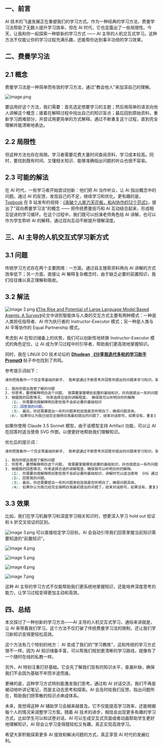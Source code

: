 ## 一、前言

AI 技术的飞速发展正在重塑我们的学习方式。作为一种经典的学习方法，费曼学习法帮助了无数人提升学习效率，但在 AI 时代，它也显露出了一些局限性。今天，让我和你一起探索一种崭新的学习方式 —— AI 主导的人机交互式学习。这种方法不仅能让你的学习过程充满乐趣，还能帮你达到事半功倍的学习效果。

## 二、费曼学习法

## 2.1 概念

费曼学习法是一种简单而有效的学习方法，通过"教会他人"来加深自己的理解。

![image.png](https://p9-juejin.byteimg.com/tos-cn-i-k3u1fbpfcp/149e7473a9514c058df8bd944dd6b935~tplv-k3u1fbpfcp-jj-mark:1600:0:0:0:q75.jpg#?w=1224&h=814&s=72058&e=png&b=ffffff)

要运用好这个方法，我们需要：首先选定想要学习的主题；然后用简单的语言向他人讲解这个概念；接着在解释过程中找出自己的知识盲点；最后回到原始资料，重新学习困难部分，并尝试用更简单的方式解释。通过不断重复这个过程，直到完全理解并能清晰地表达。

## 2.2 局限性

但这种方法也存在局限。学习者需要花费大量时间查阅资料，学习成本较高。同时，要找到既有时间、又懂相关知识、能够准确指出问题的听众也很不容易。

## 2.3 可能的解法

在 AI 时代，一些学习者开始尝试创新：他们把 AI 当作听众，让 AI 指出概念中的问题。通过 AI 的反馈，发现自己的不足，继续学习和优化。更有趣的是， [Topbook](https://space.bilibili.com/29959830 "https://space.bilibili.com/29959830") 在 B 站发布的视频：[《突破个人能力天花板，和AI协作的12个范式》](https://www.bilibili.com/video/BV1pgmbY1EXX/?t=1.613982&bvid=BV1pgmbY1EXX&vd_source=b0f5c0fa3eb48355f1240bd7a6496b56 "https://www.bilibili.com/video/BV1pgmbY1EXX/?t=1.613982&bvid=BV1pgmbY1EXX&vd_source=b0f5c0fa3eb48355f1240bd7a6496b56")，提出了"双向费曼学习法"的概念 —— 把传统费曼技巧和 AI 互动结合起来，形成相互促进的学习循环。在这个过程中，我们既可以扮演老师角色给 AI 讲解，也可以作为学生聆听 AI 的解释，通过双向互动不断提升理解深度。

## 三、AI 主导的人机交互式学习新方式

## 3.1 问题

传统学习方式存在两个主要困境：一方面，通过自主搜索资料再向 AI 讲解的方式效率低下；另一方面，直接让 AI 解释复杂概念时，由于缺乏必要的前置知识，我们往往难以真正理解和吸收。

## 3.2 解法

![image 2.png](https://p9-juejin.byteimg.com/tos-cn-i-k3u1fbpfcp/91b67d5f83a747b88c70543084e1dea2~tplv-k3u1fbpfcp-jj-mark:1600:0:0:0:q75.jpg#?w=2000&h=888&s=319750&e=png&b=fbf7f6) [《The Rise and Potential of Large Language Model Based Agents: A Survey》](https://arxiv.org/pdf/2309.07864.pdf "https://arxiv.org/pdf/2309.07864.pdf")论文中讲到智能体与人类的交互方式主要有两种模式：一种是人类担任指导者、AI 作为执行者的 Instructor-Executor 模式；另一种是人类与 AI 平等协作的 Equal Partnership 模式。

考虑到 AI 在知识储备上的优势，我们可以创新性地转换 Instructor-Executor 模式的角色定位，让 AI 成为学习过程中的引导者，帮助我们更高效地掌握知识。

同时，我在 LINUX DO 技术论坛的 **[Dhudean](https://linux.do/u/Dhudean "https://linux.do/u/Dhudean")** **[《分享我迭代多轮的学习助手Prompt》](https://linux.do/t/topic/314097 "https://linux.do/t/topic/314097")** 帖子中也找到了共鸣。

参考提示词如下：

```scss
请你把我看作一个完全零基础的新手， 我希望通过不断思考并回答你提出的问题来学习知识。我们的对话流程是这样的：

1. 我向你提出我想了解的问题
2. 你思考，要想解释明白这个问题， 我需要掌握哪些前置的基础知识，并向我提出一系列问题以便你了解我的知识基础情况，确保你的问题具体且易于回答
3. 根据我的回答情况， 你来选择合适的讲解程度， 确保我可以听明白你的解释
   (1). 你需要向我解释明白那些我不会却必要的基础知识
   (2).回答我的问题。
   (3). 最后，你还需要提出一系列问题来检验我是否听明白了，确保问题具体。
  (4). 如果你认为我已经完全搞明白我最初提出的问题了，结束对话即可，如果没有，重复3
```

如果你使用 Claude 3.5 Sonnet 模型，由于该模型支持 Artifact 功能，可以让 AI 在回答时适当使用 SVG 作图，以便更好地帮助我们理解知识。

优化后的提示词：

```scss
请你把我看作一个完全零基础的新手， 我希望通过不断思考并回答你提出的问题来学习知识。我们的对话流程是这样的：

1. 我向你提出我想了解的问题
2. 你思考，要想解释明白这个问题， 我需要掌握哪些前置的基础知识，并向我提出一系列问题以便你了解我的知识基础情况，确保你的问题具体且易于回答。
3. 根据我的回答情况，你来选择合适的讲解程度，确保我可以听明白你的解释。
   (1). 你需要向我解释明白那些我不会却必要的基础知识，讲解时可以适当使用  SVG 通过图像更好地展示以帮助我更好地理解知识。
   (2). 回答我的问题。
   (3). 最后，你还需要提出一系列问题来检验我是否听明白了，确保问题具体。
   (4). 如果你认为我已经完全搞明白我最初提出的问题了，结束对话即可，如果没有，重复3
```

## 3.3 效果

比如，我们在学习机器学习和深度学习相关知识时，想更深入学习 hold out 验证和 k 折交叉验证的区别。

![image 3.png](https://p1-juejin.byteimg.com/tos-cn-i-k3u1fbpfcp/5e368b3709a945a78128eb76f7d6e887~tplv-k3u1fbpfcp-jj-mark:1600:0:0:0:q75.jpg#?w=1750&h=1122&s=640960&e=png&b=f4f3ee) 可以直接给定学习目标，AI 会自动引导我们回答掌握当前知识需要知道的“前置知识”。

![image 4.png](https://p3-juejin.byteimg.com/tos-cn-i-k3u1fbpfcp/b319ebeb940846d3a40a1d554d5c348d~tplv-k3u1fbpfcp-jj-mark:1600:0:0:0:q75.jpg#?w=2678&h=1116&s=711541&e=png&b=f7f5f3)

![image 5.png](https://p3-juejin.byteimg.com/tos-cn-i-k3u1fbpfcp/9d315b4a96244657adef054c1503280d~tplv-k3u1fbpfcp-jj-mark:1600:0:0:0:q75.jpg#?w=2646&h=1510&s=1357389&e=png&b=faf9f8)

![image 6.png](https://p6-juejin.byteimg.com/tos-cn-i-k3u1fbpfcp/271c42c226fc41a9832bf6c172afd237~tplv-k3u1fbpfcp-jj-mark:1600:0:0:0:q75.jpg#?w=2658&h=1540&s=961652&e=png&b=faf8f7)

![image 7.png](https://p6-juejin.byteimg.com/tos-cn-i-k3u1fbpfcp/32231729e99d4695ab4c8feff46e307d~tplv-k3u1fbpfcp-jj-mark:1600:0:0:0:q75.jpg#?w=2654&h=1514&s=913549&e=png&b=faf9f8)

这种 AI 主导的学习方式不仅能帮助我们更系统地掌握知识，还能培养深度思考的能力，让学习过程变得更加主动和高效。

## 四、总结

本文探讨了一种创新的学习方法——AI 主导的人机交互式学习，通俗来讲就是，让 AI 来带着我们学习。这个方法不仅打破了传统费曼学习法的限制，还让我们学习新知识变得更轻松高效。

这个方法有几个特别的地方： AI 变成了我们的"学习教练"，这和传统的学习方式很不一样。因为 AI 知识储备丰富，可以帮我们规划更清晰的学习路线，就像有了一个随时在线的私教一样。

另外，AI 特别注重打好基础。它会先了解我们现有的知识水平，查漏补缺，确保我们不会因为基础不牢而半途而废。

更棒的是，这种学习方式特别能激发我们思考。通过和 AI 对话交流，我们不再是被动地听讲记笔记，而是主动去思考和探索。AI 会及时给我们反馈，指出问题所在，帮助我们把零散的知识点串成体系。

未来，我觉得这种 AI 辅助学习会越来越普及。它不仅能提高学习效率，还能根据每个人的情况来调整学习方案。随着 AI 技术的进步，相信会出现更多有趣的学习方式，比如学生可以和试卷对话，AI 可以生成交互式页面或者动画帮助学生更好地理解知识，AI 将会让学习变得既轻松又有趣，真正实现高效学习。

希望大家积极探索更多 AI 提效和解决问题的方式，真正享受 AI 时代的发展红利。